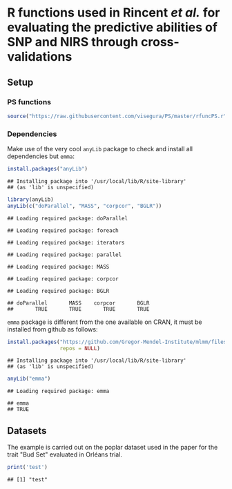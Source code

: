 # R functions used in Rincent *et al.* for evaluating the predictive abilities of SNP and NIRS through cross-validations

## Setup

### PS functions


```r
source("https://raw.githubusercontent.com/visegura/PS/master/rfuncPS.r")
```

### Dependencies

Make use of the very cool `anyLib` package to check and install all dependencies but `emma`:


```r
install.packages("anyLib")
```

```
## Installing package into '/usr/local/lib/R/site-library'
## (as 'lib' is unspecified)
```

```r
library(anyLib)
anyLib(c("doParallel", "MASS", "corpcor", "BGLR"))
```

```
## Loading required package: doParallel
```

```
## Loading required package: foreach
```

```
## Loading required package: iterators
```

```
## Loading required package: parallel
```

```
## Loading required package: MASS
```

```
## Loading required package: corpcor
```

```
## Loading required package: BGLR
```

```
## doParallel       MASS    corpcor       BGLR 
##       TRUE       TRUE       TRUE       TRUE
```

`emma` package is different from the one available on CRAN, it must be installed from github as follows:


```r
install.packages("https://github.com/Gregor-Mendel-Institute/mlmm/files/1356516/emma_1.1.2.tar.gz",
                 repos = NULL)
```

```
## Installing package into '/usr/local/lib/R/site-library'
## (as 'lib' is unspecified)
```

```r
anyLib("emma")
```

```
## Loading required package: emma
```

```
## emma 
## TRUE
```

## Datasets

The example is carried out on the poplar dataset used in the paper for the trait "Bud Set" evaluated in Orléans trial.


```r
print('test')
```

```
## [1] "test"
```


